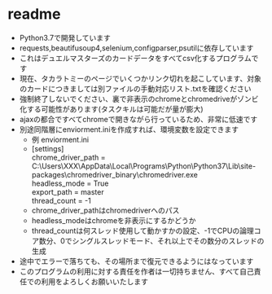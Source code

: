 # readme
- Python3.7で開発しています
- requests,beautifusoup4,selenium,configparser,psutilに依存しています
- これはデュエルマスターズのカードデータをすべてcsv化するプログラムです
- 現在、タカラトミーのページでいくつかリンク切れを起こしています、対象のカードにつきましては別ファイルの手動対応リスト.txtを確認ください
- 強制終了しないでください、裏で非表示のchromeとchromedriveがゾンビ化する可能性があります(タスクキルは可能だが量が膨大)
- ajaxの都合ですべてchromeで開きながら行っているため、非常に低速です
- 別途同階層にenviorment.iniを作成すれば、環境変数を設定できます
  - 例 enviorment.ini
  - [settings]  
  chrome_driver_path = C:\Users\XXX\AppData\Local\Programs\Python\Python37\Lib\site-packages\chromedriver_binary\chromedriver.exe  
  headless_mode = True  
  export_path = master  
  thread_count = -1
  - chrome_driver_pathはchromedriverへのパス
  - headless_modeはchromeを非表示にするかどうか
  - thread_countは何スレッド使用して動かすかの設定、-1でCPUの論理コア数分、0でシングルスレッドモード、それ以上でその数分のスレッドの生成
- 途中でエラーで落ちても、その場所まで復元できるようにはなっています
- このプログラムの利用に対する責任を作者は一切持ちません、すべて自己責任での利用をよろしくお願いいたします
